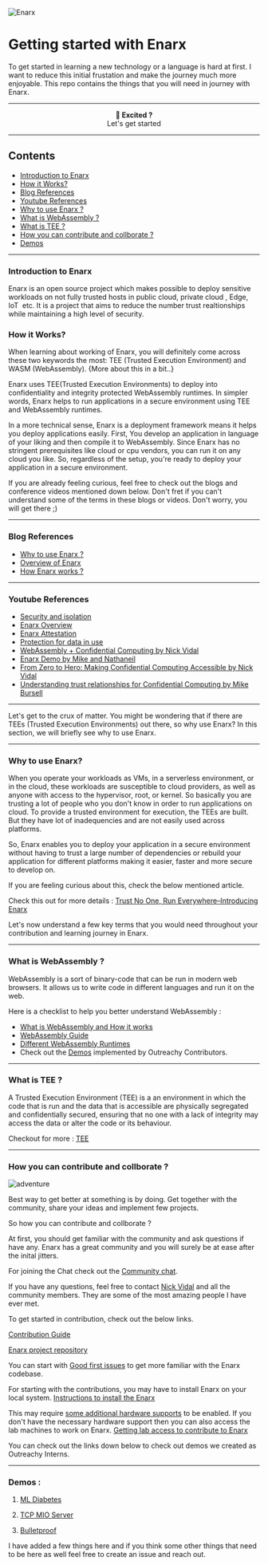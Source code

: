 ![Enarx](https://images.pexels.com/photos/1055068/pexels-photo-1055068.jpeg?auto=compress&cs=tinysrgb&h=650&w=940)

# Getting started with Enarx 
To get started in learning a new technology or a language is hard at first. I want to reduce this initial frustation and make the journey much more enjoyable. This repo contains the things that you will need in journey with Enarx.

---

<p align="center"><b>🌈 Excited ?</b><br>Let's get started </p>


---

## Contents
- [ Introduction to Enarx ]( https://github.com/shravi24/Getting-Started-With-Enarx/#introduction-to-enarx )
- [How it Works?](https://github.com/shravi24/Getting-Started-With-Enarx/#how-it-works)
- [Blog References](https://github.com/shravi24/Getting-Started-With-Enarx/#blog-references)
- [Youtube References](https://github.com/shravi24/Getting-Started-With-Enarx/#youtube-references)
- [Why to use Enarx ?](https://github.com/shravi24/Getting-Started-With-Enarx/#why-to-use-enarx)
- [What is WebAssembly ?](https://github.com/shravi24/Getting-Started-With-Enarx/#what-is-webassembly-)
- [What is TEE ?](https://github.com/shravi24/Getting-Started-With-Enarx/#what-is-tee-)
- [How you can contribute and collborate ?](https://github.com/shravi24/Getting-Started-With-Enarx/#how-you-can-contribute-and-collborate-)
- [ Demos ](https://github.com/shravi24/Getting-Started-With-Enarx/#demos-)


---

### Introduction to Enarx
Enarx is an open source project which makes possible to deploy sensitive workloads on not fully trusted hosts in public cloud, private cloud , Edge, IoT  etc. It is a project that aims to reduce the number trust realtionships while maintaining a high level of security. 



### How it Works?

When learning about working of Enarx, you will definitely come across these two keywords the most: TEE (Trusted Execution Environment) and WASM (WebAssembly). {More about this in a bit..}

Enarx uses TEE(Trusted Execution Environments) to deploy into confidentiality and integrity protected WebAssembly runtimes. In simpler words, Enarx helps to run applications in a secure environment using TEE and WebAssembly runtimes.

In a more technical sense, Enarx is a deployment framework means it helps you deploy applications easily. First, You develop an application in language of your liking and then compile it to WebAssembly. Since Enarx has no stringent prerequisites like cloud or cpu vendors, you can run it on any cloud you like. So, regardless of the setup, you're ready to deploy your application in a secure environment.

If you are already feeling curious, feel free to check out the blogs and conference videos mentioned down below. 
Don't fret if you can't understand some of the terms in these blogs or videos. Don't worry, you will get there ;)

---
### Blog References 
- [Why to use Enarx ?](https://next.redhat.com/2019/08/16/trust-no-one-run-everywhere-introducing-enarx/)
- [Overview of Enarx](https://shravi24blogs.wordpress.com/2021/12/11/overview-of-enarx/)
- [How Enarx works ?](https://shravi24blogs.wordpress.com/2021/12/13/how-enarx-works/)
---

### Youtube References

- [Security and isolation](https://youtu.be/ajYWSAwIyPs?list=PLcApgpIcYo8kgPVO0rdvgQu3wJVTLe_LQ&t=96)
- [Enarx Overview](https://www.youtube.com/watch?v=kheJFhljEck)
- [Enarx Attestation](https://youtu.be/0MPCT2ocFIo?t=2058)
- [Protection for data in use](https://www.youtube.com/watch?v=JD70E7HHjlc)
- [WebAssembly + Confidential Computing by Nick Vidal](https://fosdem.org/2022/schedule/event/tee_enarx/)
- [Enarx Demo by Mike and Nathaneil](https://youtu.be/y_eDNTIkBBE?list=PLcApgpIcYo8kgPVO0rdvgQu3wJVTLe_LQ&t=774)
- [From Zero to Hero: Making Confidential Computing Accessible by Nick Vidal](https://www.youtube.com/watch?v=9GEZ1pnGN0I)
- [Understanding trust relationships for Confidential Computing by Mike Bursell ](https://www.youtube.com/watch?v=pLIAFCLNre4)

---

Let's get to the crux of matter. You might be wondering that if there are TEEs (Trusted Execution Environments) out there, so why use Enarx? In this section, we will briefly see why to use Enarx. 

---

### Why to use Enarx?

When you operate your workloads as VMs, in a serverless environment, or in the cloud, these workloads are susceptible to cloud providers, as well as anyone with access to the hypervisor, root, or kernel.
So basically you are trusting a lot of people who you don't know in order to run applications on cloud.
To provide a trusted environment for execution, the TEEs are built. But they have lot of inadequencies and are not easily used across platforms.

So, Enarx enables you to deploy your application in a secure environment without having to trust a large number of dependencies or rebuild your application for different platforms making it easier, faster and more secure to develop on.

If you are feeling curious about this, check the below mentioned article.

Check this out for more details :
[Trust No One, Run Everywhere–Introducing Enarx](https://next.redhat.com/2019/08/16/trust-no-one-run-everywhere-introducing-enarx/)

Let's now understand a few key terms that you would need throughout your contribution and learning journey in Enarx.


---

### What is WebAssembly ?

WebAssembly is a sort of binary-code that can be run in modern web browsers. It allows us to write code in different languages and run it on the web.

Here is a checklist to help you better understand WebAssembly :
- [What is WebAssembly and How it works](https://github.com/enarx/outreachy/tree/main/shravi24/Introduction%20to%20WebAssembly)
- [WebAssembly Guide](https://enarx.dev/docs/WebAssembly/Introduction)
- [Different WebAssembly Runtimes](https://github.com/appcypher/awesome-wasm-runtimes)
- Check out the [Demos](https://github.com/enarx/outreachy) implemented by Outreachy Contributors.

---

### What is TEE ?
A Trusted Execution Environment (TEE) is a an environment in which the code that is run and the data that is accessible are physically segregated and confidentially secured, ensuring that no one with a lack of integrity may access the data or alter the code or its behaviour.

Checkout for more :
[TEE](https://shravi24blogs.wordpress.com/2021/12/12/trusted-execution-environment-tee/)

---

###  How you can contribute and collborate ?

![adventure](https://thumbs.dreamstime.com/b/vector-vintage-card-forest-night-sky-inspirational-phrase-let-adventure-begin-stylish-hipster-background-motivational-68783071.jpg)
  
Best way to get better at something is by doing. Get together with the community, share your ideas and implement few projects. 

So how you can contribute and collborate ?

At first, you should get familiar with the community and ask questions if have any. Enarx has a great community and you will surely be at ease after the inital jitters. 

For joining the Chat check out the [Community chat](https://chat.enarx.dev/). 

If you have any questions, feel free to contact [Nick Vidal](https://twitter.com/nickvidal) and all the community members. They are some of the most amazing people I have ever met.

To get started in contribution, check out the below links.
  
[Contribution Guide](https://enarx.dev/docs/Contributing/Introduction)

[Enarx project repository](https://github.com/enarx/enarx)

You can start with [Good first issues](https://github.com/enarx/enarx/labels/good%20first%20issue) to get more familiar with the Enarx codebase.

For starting with the contributions, you may have to install Enarx on your local system. 
[Instructions to install the Enarx](https://enarx.dev/docs/Installation/Setup)

This may require [some additional hardware supports](https://enarx.dev/docs/Installation/Requirements) to be enabled. If you don't have the necessary hardware support then you can also access the lab machines to work on Enarx.
[Getting lab access to contribute to Enarx](https://enarx.dev/docs/Contributing/Lab)

You can check out the links down below to check out demos we created as Outreachy Interns. 

---

###  Demos : 

1. [ML Diabetes](https://github.com/jnyfah/Enarx-Demo)

2. [TCP MIO Server]()

3. [Bulletproof](https://github.com/shravi24/Enarx-Bulletproof-Demo)





I have added a few things here and if you think some other things that need to be here as well feel free to create an issue and reach out.



